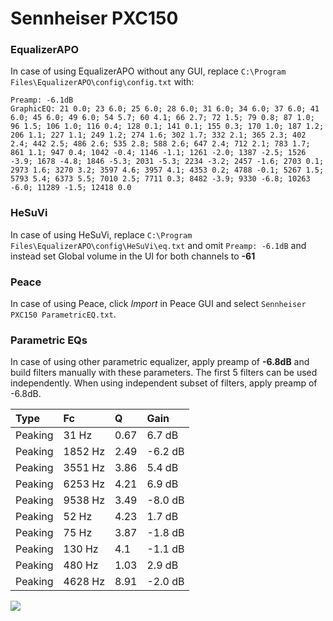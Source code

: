 # Sennheiser PXC150

### EqualizerAPO
In case of using EqualizerAPO without any GUI, replace `C:\Program Files\EqualizerAPO\config\config.txt`
with:
```
Preamp: -6.1dB
GraphicEQ: 21 0.0; 23 6.0; 25 6.0; 28 6.0; 31 6.0; 34 6.0; 37 6.0; 41 6.0; 45 6.0; 49 6.0; 54 5.7; 60 4.1; 66 2.7; 72 1.5; 79 0.8; 87 1.0; 96 1.5; 106 1.0; 116 0.4; 128 0.1; 141 0.1; 155 0.3; 170 1.0; 187 1.2; 206 1.1; 227 1.1; 249 1.2; 274 1.6; 302 1.7; 332 2.1; 365 2.3; 402 2.4; 442 2.5; 486 2.6; 535 2.8; 588 2.6; 647 2.4; 712 2.1; 783 1.7; 861 1.1; 947 0.4; 1042 -0.4; 1146 -1.1; 1261 -2.0; 1387 -2.5; 1526 -3.9; 1678 -4.8; 1846 -5.3; 2031 -5.3; 2234 -3.2; 2457 -1.6; 2703 0.1; 2973 1.6; 3270 3.2; 3597 4.6; 3957 4.1; 4353 0.2; 4788 -0.1; 5267 1.5; 5793 5.4; 6373 5.5; 7010 2.5; 7711 0.3; 8482 -3.9; 9330 -6.8; 10263 -6.0; 11289 -1.5; 12418 0.0
```

### HeSuVi
In case of using HeSuVi, replace `C:\Program Files\EqualizerAPO\config\HeSuVi\eq.txt` and omit `Preamp:
-6.1dB` and instead set Global volume in the UI for both channels to **-61**

### Peace
In case of using Peace, click *Import* in Peace GUI and select `Sennheiser PXC150 ParametricEQ.txt`.

### Parametric EQs
In case of using other parametric equalizer, apply preamp of **-6.8dB** and build filters manually
with these parameters. The first 5 filters can be used independently.
When using independent subset of filters, apply preamp of -6.8dB.

| Type    | Fc      |    Q | Gain    |
|:--------|:--------|:-----|:--------|
| Peaking | 31 Hz   | 0.67 | 6.7 dB  |
| Peaking | 1852 Hz | 2.49 | -6.2 dB |
| Peaking | 3551 Hz | 3.86 | 5.4 dB  |
| Peaking | 6253 Hz | 4.21 | 6.9 dB  |
| Peaking | 9538 Hz | 3.49 | -8.0 dB |
| Peaking | 52 Hz   | 4.23 | 1.7 dB  |
| Peaking | 75 Hz   | 3.87 | -1.8 dB |
| Peaking | 130 Hz  | 4.1  | -1.1 dB |
| Peaking | 480 Hz  | 1.03 | 2.9 dB  |
| Peaking | 4628 Hz | 8.91 | -2.0 dB |

![](https://raw.githubusercontent.com/jaakkopasanen/AutoEq/master/results/headphonecom/sbaf-serious/Sennheiser%20PXC150/Sennheiser%20PXC150.png)